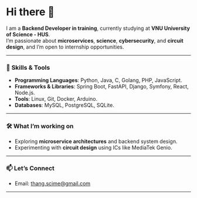 # Hi there 👋

I am a **Backend Developer in training**, currently studying at **VNU University of Science - HUS**.  
I’m passionate about **microservices**, **science**, **cybersecurity**, and **circuit design**, and I’m open to internship opportunities.

---

### 🌟 **Skills & Tools**
- **Programming Languages**: Python, Java, C, Golang, PHP, JavaScript.
- **Frameworks & Libraries**: Spring Boot, FastAPI, Django, Symfony, React, Node.js.
- **Tools**: Linux, Git, Docker, Arduino.
- **Databases**: MySQL, PostgreSQL, SQLite.

---

### 🛠 **What I’m working on**
- Exploring **microservice architectures** and backend system design.
- Experimenting with **circuit design** using ICs like MediaTek Genio.

---

### 📫 **Let’s Connect**
- Email: [thang.scime@gmail.com](mailto:thang.scime@gmail.com)

---
